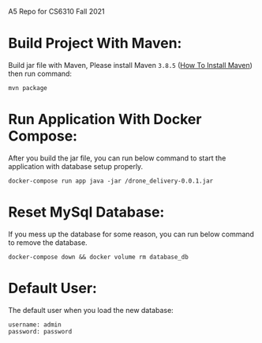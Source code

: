 A5 Repo for CS6310 Fall 2021
# Build Project With Maven:
Build jar file with Maven, Please install Maven `3.8.5` ([How To Install Maven](https://phoenixnap.com/kb/install-maven-on-ubuntu))  then run command:
```
mvn package
```

# Run Application With Docker Compose:
After you build the jar file, you can run below command to start the application with database setup properly.
```
docker-compose run app java -jar /drone_delivery-0.0.1.jar
```

# Reset MySql Database:
If you mess up the database for some reason, you can run below command to remove the database.
```
docker-compose down && docker volume rm database_db
```

# Default User:
The default user when you load the new database: 
```
username: admin
password: password
```
